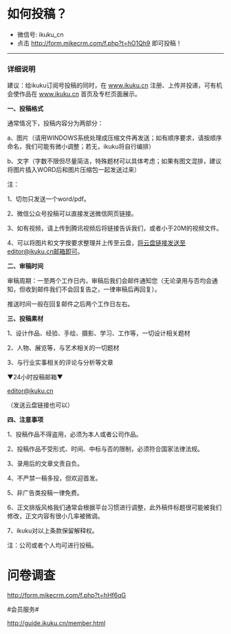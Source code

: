 # 如何投稿？
* 微信号: ikuku_cn
* 点击 http://form.mikecrm.com/f.php?t=hO1Qh9 即可投稿！   

-------

### 详细说明    
建议：给ikuku订阅号投稿的同时，在 www.ikuku.cn 注册、上传并投递，可有机会使作品在 www.ikuku.cn 首页及专栏页面展示。


**一、投稿格式**  


通常情况下，投稿内容分为两部分：


a、图片（请用WINDOWS系统处理成压缩文件再发送；如有顺序要求，请按顺序命名，我们可能有微小调整；若无，ikuku将自行编排）


b、文字（字数不限但尽量简洁，特殊题材可以具体考虑；如果有图文混排，建议将图片插入WORD后和图片压缩包一起发送过来）


注：


1、切勿只发送一个word/pdf。


2、微信公众号投稿可以直接发送微信网页链接。


3、如有视频，请上传到腾讯视频后将链接告诉我们，或者小于20M的视频文件。


4、可以将图片和文字按要求整理并上传至云盘，将云盘链接发送至editor@ikuku.cn邮箱即可。





**二、审稿时间**  

审稿周期：一至两个工作日内，审稿后我们会邮件通知您（无论录用与否均会通知，但收到邮件我们不会回复告之，一律审稿后再回复）。


推送时间一般在回复邮件之后两个工作日左右。



**三、投稿素材**  


1、设计作品、经验、手绘、摄影、学习、工作等，一切设计相关题材


2、人物、展览等，与艺术相关的一切题材


3、与行业实事相关的评论与分析等文章


▼24小时投稿邮箱▼


editor@ikuku.cn


（发送云盘链接也可以）



**四、注意事项**  


1、投稿作品不得盗用，必须为本人或者公司作品。


2、投稿作品不受形式、时间、中标与否的限制，必须符合国家法律法规。


3、录用后的文章文责自负。


4、不严禁一稿多投，但欢迎首发。


5、非广告类投稿一律免费。


6、正文排版风格我们通常会根据平台习惯进行调整，此外稿件标题很可能被我们修改，正文内容有很小几率被微调。


7、ikuku对以上条款保留解释权。


注：公司或者个人均可进行投稿。

# 问卷调查  


 http://form.mikecrm.com/f.php?t=hHf6qG 
 
 
 
 
#会员服务#


 http://guide.ikuku.cn/member.html 